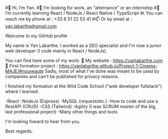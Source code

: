 #👋 Hi, I’m Yan.
#👀 I’m looking for work, an "alternance" or an internship
#🌱 I’m currently learning React / NodeJs / React Native / TypeScript
#📞 You can reach me by phone at : +33 6 51 22 53 41
#📫 Or by email at : yan.labarthe@gmail.com


Welcome to my GitHub profile

My name is Yan Labarthe. I worked as a SEO specialist and I'm now a junior web developer (I code mainly in React / NodeJs).

You can find here some of my work:
🔗 My website : https://yanlabarthe.com
🔗 First formation project : https://yanlabarthe.github.io/Project-1-Cinema-MAJE/#nouveaute
Sadly, most of what I've done was meant to be used by companies and can't be published for privacy reasons.

I finished my formation at the Wild Code School ("web developer fullstack") where I learned:

-React
-NodeJs (Express)
-MySQL (request/etc.)
-How to code and use a RestAPI (CRUD)
-CSS (Tailwind)
-Agility (I was SCRUM master of the big, last professional project)
-Many other things and tools

I'm looking foward to hear from you.

Best regards.
